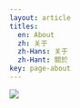 ```yaml
---
layout: article
titles:
  en: About
  zh: 关于
  zh-Hans: 关于
  zh-Hant: 關於
key: page-about
---
```

![](http://img.wildwind0.com/202121230031-o.png)